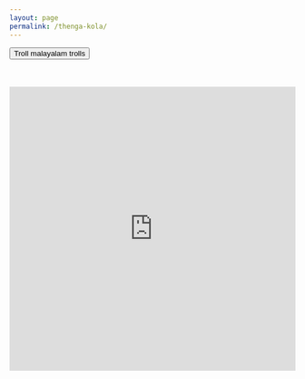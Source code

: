 ```yaml
---
layout: page
permalink: /thenga-kola/
---
```


<button class="btn btn-danger center-block" type="button">Troll malayalam trolls</button>
<br>
<br>
<br>
<iframe src="https://drive.google.com/embeddedfolderview?id=1YhuX8rNl4OKjSdecJpUKGVV0yrBame_y#grid" width="100%" height="500" frameborder="0"></iframe>
